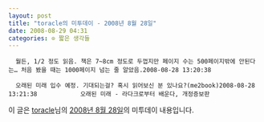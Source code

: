 ```yaml
---
layout: post
title: "toracle의 미투데이 - 2008년 8월 28일"
date: 2008-08-29 04:31
categories: ⊙ 짧은 생각들
---
```



    
      월든, 1/2 정도 읽음. 책은 7~8cm 정도로 두껍지만 페이지 수는 500페이지밖에 안된다는… 처음 봤을 때는 1000페이지 넘는 줄 알았음.2008-08-28 13:20:38

      오래된 미래 입수 예정. 기대되는걸? 혹시 읽어보신 분 있나요?(me2book)2008-08-28 13:21:38            오래된 미래 - 라다크로부터 배운다, 개정증보판

    
    

이 글은 [toracle](http://me2day.net/toracle)님의 [2008년 8월 28일](http://me2day.net/toracle/2008/08/28#04:20:38)의 미투데이 내용입니다.


   
       
